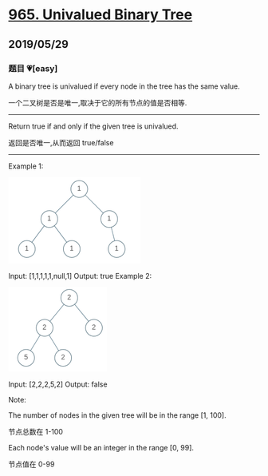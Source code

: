 # [965. Univalued Binary Tree](https://leetcode.com/problems/univalued-binary-tree/)

## 2019/05/29

### 题目 💗[easy]

A binary tree is univalued if every node in the tree has the same value.

一个二叉树是否是唯一,取决于它的所有节点的值是否相等.

---

Return true if and only if the given tree is univalued.

返回是否唯一,从而返回 true/false

---

Example 1:

![image](./tree1.png)

Input: [1,1,1,1,1,null,1]
Output: true
Example 2:

![image](./tree2.png)

Input: [2,2,2,5,2]
Output: false

Note:

The number of nodes in the given tree will be in the range [1, 100].

节点总数在 1-100

Each node's value will be an integer in the range [0, 99].

节点值在 0-99
